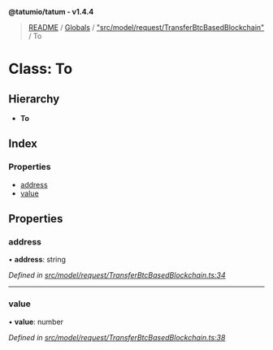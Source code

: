 **@tatumio/tatum - v1.4.4**

> [README](../README.md) / [Globals](../globals.md) / ["src/model/request/TransferBtcBasedBlockchain"](../modules/_src_model_request_transferbtcbasedblockchain_.md) / To

# Class: To

## Hierarchy

* **To**

## Index

### Properties

* [address](_src_model_request_transferbtcbasedblockchain_.to.md#address)
* [value](_src_model_request_transferbtcbasedblockchain_.to.md#value)

## Properties

### address

•  **address**: string

*Defined in [src/model/request/TransferBtcBasedBlockchain.ts:34](https://github.com/tatumio/tatum-js/blob/c5d1e16/src/model/request/TransferBtcBasedBlockchain.ts#L34)*

___

### value

•  **value**: number

*Defined in [src/model/request/TransferBtcBasedBlockchain.ts:38](https://github.com/tatumio/tatum-js/blob/c5d1e16/src/model/request/TransferBtcBasedBlockchain.ts#L38)*
